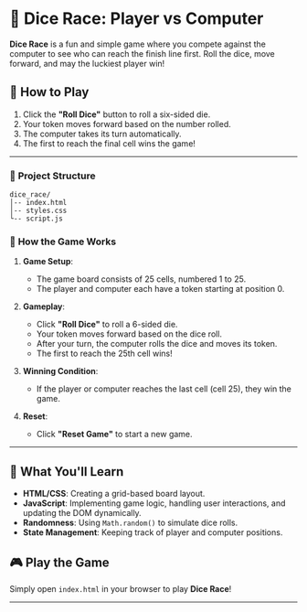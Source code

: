 # 🎲 Dice Race: Player vs Computer

**Dice Race** is a fun and simple game where you compete against the computer to see who can reach the finish line first. Roll the dice, move forward, and may the luckiest player win!

## 🚀 How to Play

1. Click the **"Roll Dice"** button to roll a six-sided die.
2. Your token moves forward based on the number rolled.
3. The computer takes its turn automatically.
4. The first to reach the final cell wins the game!

---

### 📂 **Project Structure**

```
dice_race/
│-- index.html
│-- styles.css
└-- script.js
```

### 🚀 **How the Game Works**

1. **Game Setup**:
   - The game board consists of 25 cells, numbered 1 to 25.
   - The player and computer each have a token starting at position 0.

2. **Gameplay**:
   - Click **"Roll Dice"** to roll a 6-sided die.
   - Your token moves forward based on the dice roll.
   - After your turn, the computer rolls the dice and moves its token.
   - The first to reach the 25th cell wins!

3. **Winning Condition**:
   - If the player or computer reaches the last cell (cell 25), they win the game.

4. **Reset**:
   - Click **"Reset Game"** to start a new game.

---


## 🧠 What You'll Learn

- **HTML/CSS**: Creating a grid-based board layout.
- **JavaScript**: Implementing game logic, handling user interactions, and updating the DOM dynamically.
- **Randomness**: Using `Math.random()` to simulate dice rolls.
- **State Management**: Keeping track of player and computer positions.

## 🎮 Play the Game

Simply open `index.html` in your browser to play **Dice Race**!

---
